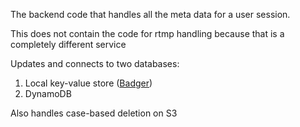 The backend code that handles all the meta data for a user session.

This does not contain the code for rtmp handling because that is a completely different service

Updates and connects to two databases:
1. Local key-value store ([Badger](https://github.com/dgraph-io/badger))
2. DynamoDB 

Also handles case-based deletion on S3